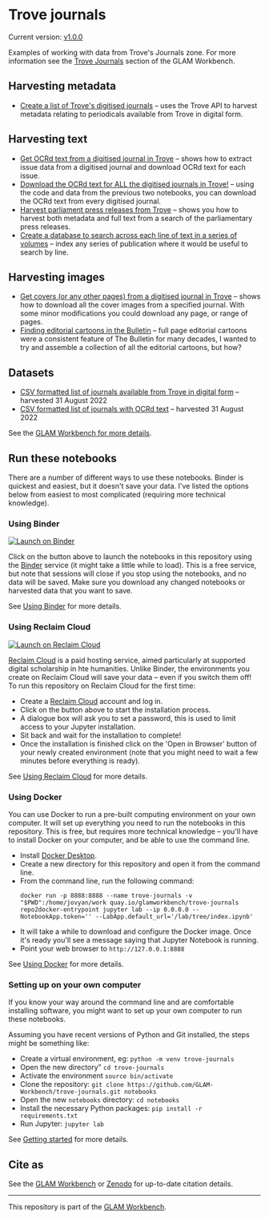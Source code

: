 # Trove journals

Current version: [v1.0.0](https://github.com/GLAM-Workbench/trove-journals/releases/tag/v1.0.0)

Examples of working with data from Trove's Journals zone. For more information see the [Trove Journals](https://glam-workbench.net/trove-journals/) section of the GLAM Workbench.

## Harvesting metadata

* [Create a list of Trove's digitised journals](Create-digitised-journals-list.ipynb) – uses the Trove API to harvest metadata relating to periodicals available from Trove in digital form.

## Harvesting text

* [Get OCRd text from a digitised journal in Trove](Get-text-from-a-Trove-journal.ipynb) – shows how to extract issue data from a digitised journal and download OCRd text for each issue.
* [Download the OCRd text for ALL the digitised journals in Trove!](Download-text-for-all-digitised-journals.ipynb) – using the code and data from the previous two notebooks, you can download the OCRd text from every digitised journal.
* [Harvest parliament press releases from Trove](Harvest-parliament-press-releases.ipynb) – shows you how to harvest both metadata and full text from a search of the parliamentary press releases.
* [Create a database to search across each line of text in a series of volumes](index-each-line-in-series.ipynb) – index any series of publication where it would be useful to search by line.

## Harvesting images

* [Get covers (or any other pages) from a digitised journal in Trove](Get-page-images-from-a-Trove-journal.ipynb) – shows how to download all the cover images from a specified journal. With some minor modifications you could download any page, or range of pages.
* [Finding editorial cartoons in the Bulletin](Finding_editorial_cartoons_in_the_Bulletin.ipynb) – full page editorial cartoons were a consistent feature of The Bulletin for many decades, I wanted to try and assemble a collection of all the editorial cartoons, but how?

## Datasets

* [CSV formatted list of journals available from Trove in digital form](digital-journals-20220831.csv) – harvested 31 August 2022
* [CSV formatted list of journals with OCRd text](digital-journals-with-text-20220831.csv) – harvested 31 August 2022


See the [GLAM Workbench for more details](https://glam-workbench.github.io/trove-journals/).


<!-- START RUN INFO -->


## Run these notebooks

There are a number of different ways to use these notebooks. Binder is quickest and easiest, but it doesn't save your data. I've listed the options below from easiest to most complicated (requiring more technical knowledge).

### Using Binder

[![Launch on Binder](https://mybinder.org/badge_logo.svg)](https://mybinder.org/v2/gh/GLAM-Workbench/trove-journals/master/?urlpath=lab/tree/index.ipynb)

Click on the button above to launch the notebooks in this repository using the [Binder](https://mybinder.org/) service (it might take a little while to load). This is a free service, but note that sessions will close if you stop using the notebooks, and no data will be saved. Make sure you download any changed notebooks or harvested data that you want to save.

See [Using Binder](https://glam-workbench.net/using-binder/) for more details.

### Using Reclaim Cloud

[![Launch on Reclaim Cloud](https://glam-workbench.github.io/images/launch-on-reclaim-cloud.svg)](https://app.my.reclaim.cloud/?manifest=https://raw.githubusercontent.com/GLAM-Workbench/trove-journals/master/reclaim-manifest.jps)

[Reclaim Cloud](https://reclaim.cloud/) is a paid hosting service, aimed particularly at supported digital scholarship in hte humanities. Unlike Binder, the environments you create on Reclaim Cloud will save your data – even if you switch them off! To run this repository on Reclaim Cloud for the first time:

* Create a [Reclaim Cloud](https://reclaim.cloud/) account and log in.
* Click on the button above to start the installation process.
* A dialogue box will ask you to set a password, this is used to limit access to your Jupyter installation.
* Sit back and wait for the installation to complete!
* Once the installation is finished click on the 'Open in Browser' button of your newly created environment (note that you might need to wait a few minutes before everything is ready).

See [Using Reclaim Cloud](https://glam-workbench.net/using-reclaim-cloud/) for more details.

### Using Docker

You can use Docker to run a pre-built computing environment on your own computer. It will set up everything you need to run the notebooks in this repository. This is free, but requires more technical knowledge – you'll have to install Docker on your computer, and be able to use the command line.

* Install [Docker Desktop](https://docs.docker.com/get-docker/).
* Create a new directory for this repository and open it from the command line.
* From the command line, run the following command:  
  ```
  docker run -p 8888:8888 --name trove-journals -v "$PWD":/home/jovyan/work quay.io/glamworkbench/trove-journals repo2docker-entrypoint jupyter lab --ip 0.0.0.0 --NotebookApp.token='' --LabApp.default_url='/lab/tree/index.ipynb'
  ```
* It will take a while to download and configure the Docker image. Once it's ready you'll see a message saying that Jupyter Notebook is running.
* Point your web browser to `http://127.0.0.1:8888`

See [Using Docker](https://glam-workbench.net/using-docker/) for more details.

### Setting up on your own computer

If you know your way around the command line and are comfortable installing software, you might want to set up your own computer to run these notebooks.

Assuming you have recent versions of Python and Git installed, the steps might be something like:

* Create a virtual environment, eg: `python -m venv trove-journals`
* Open the new directory" `cd trove-journals`
* Activate the environment `source bin/activate`
* Clone the repository: `git clone https://github.com/GLAM-Workbench/trove-journals.git notebooks`
* Open the new `notebooks` directory: `cd notebooks`
* Install the necessary Python packages: `pip install -r requirements.txt`
* Run Jupyter: `jupyter lab`

See [Getting started](https://glam-workbench.net/getting-started/#using-python-on-your-own-computer) for more details.

<!-- END RUN INFO -->

## Cite as

See the [GLAM Workbench](https://glam-workbench.net/trove-journals/#cite-as) or [Zenodo](https://doi.org/10.5281/zenodo.3545215) for up-to-date citation details.

----

This repository is part of the [GLAM Workbench](https://glam-workbench.github.io/).  
